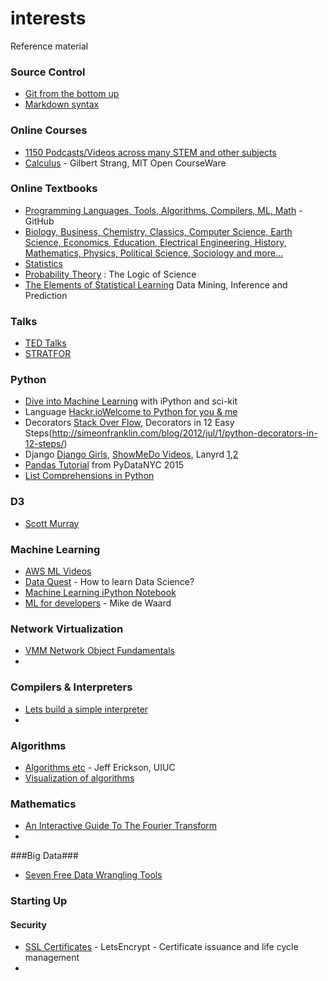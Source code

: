 # interests
Reference material

### Source Control
* [Git from the bottom up](http://jwiegley.github.io/git-from-the-bottom-up/)
* [Markdown syntax](https://github.com/adam-p/markdown-here/wiki/Markdown-Cheatsheet)

### Online Courses
* [1150 Podcasts/Videos across many STEM and other subjects](http://www.openculture.com/freeonlinecourses)
* [Calculus](http://ocw.mit.edu/resources/res-18-001-calculus-online-textbook-spring-2005/textbook/) - Gilbert Strang, MIT Open CourseWare



### Online Textbooks
* [Programming Languages, Tools,  Algorithms, Compilers, ML, Math](https://github.com/vhf/free-programming-books/blob/master/free-programming-books.md) - GitHub
* [Biology, Business, Chemistry, Classics, Computer Science, Earth Science, Economics, Education, Electrical Engineering, History, Mathematics, Physics, Political Science, Sociology and more...](http://www.openculture.com/free_textbooks)
* [Statistics](https://www.openintro.org/stat/textbook.php?stat_book=reset)
* [Probability Theory](http://bayes.wustl.edu/etj/prob/book.pdf) : The Logic of Science
* [The Elements of Statistical Learning](https://web.stanford.edu/~hastie/local.ftp/Springer/OLD/ESLII_print4.pdf) Data Mining, Inference and Prediction

### Talks
* [TED Talks](https://www.youtube.com/user/TEDtalksDirector)
* [STRATFOR](https://www.youtube.com/user/STRATFORvideo/videos)

### Python
* [Dive into Machine Learning](https://github.com/hangtwenty/dive-into-machine-learning) with iPython and sci-kit
* Language [Hackr.io](http://hackr.io/tutorials/python)[Welcome to Python for you & me](http://pymbook.readthedocs.org/en/latest/)
* Decorators [Stack Over Flow](http://stackoverflow.com/questions/739654/how-can-i-make-a-chain-of-function-decorators-in-python/1594484#1594484), Decorators in 12 Easy Steps(http://simeonfranklin.com/blog/2012/jul/1/python-decorators-in-12-steps/)
* Django [Django Girls](https://www.gitbook.com/book/djangogirls/djangogirls-tutorial/details), [ShowMeDo Videos](http://showmedo.com/videotutorials/django), Lanyrd [1](http://lanyrd.com/topics/django/video/),[2](http://lanyrd.com/search/?coverage=video&show=all&topics=django&type=session)
* [Pandas Tutorial](https://github.com/jreback/pydatanyc2015) from PyDataNYC 2015
* [List Comprehensions in Python](http://treyhunner.com/2015/12/python-list-comprehensions-now-in-color/)

### D3
* [Scott Murray](http://alignedleft.com/tutorials/d3/)

### Machine Learning
* [AWS ML Videos](https://cloudacademy.com/amazon-web-services/courses/amazon-machine-learning/)
* [Data Quest](https://www.dataquest.io/blog/how-to-actually-learn-data-science/) - How to learn Data Science?
* [Machine Learning iPython Notebook](https://github.com/rhiever/Data-Analysis-and-Machine-Learning-Projects/blob/master/example-data-science-notebook/Example%20Machine%20Learning%20Notebook.ipynb)
* [ML for developers](http://xyclade.github.io/MachineLearning/) - Mike de Waard

### Network Virtualization
* [VMM Network Object Fundamentals](https://technet.microsoft.com/en-us/library/mt156974.aspx)
* 
### Compilers & Interpreters
* [Lets build a simple interpreter](http://ruslanspivak.com/lsbasi-part1/)
* 
### Algorithms ###
* [Algorithms etc](http://web.engr.illinois.edu/~jeffe/teaching/algorithms/) - Jeff Erickson, UIUC
* [Visualization of algorithms](http://visualgo.net/)

### Mathematics ###
* [An Interactive Guide To The Fourier Transform](http://betterexplained.com/articles/an-interactive-guide-to-the-fourier-transform/)
* 

###Big Data###
* [Seven Free Data Wrangling Tools](http://blog.varonis.com/free-data-wrangling-tools/)

### Starting Up
#### Security
* [SSL Certificates](https://letsencrypt.org/) - LetsEncrypt - Certificate issuance and life cycle management
* 





